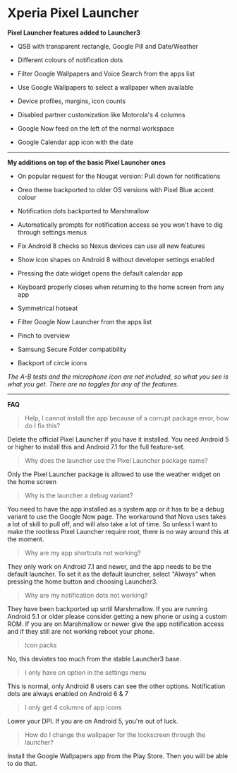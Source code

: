 # Xperia Pixel Launcher

**Pixel Launcher features added to Launcher3**

- QSB with transparent rectangle, Google Pill and Date/Weather

- Different colours of notification dots

- Filter Google Wallpapers and Voice Search from the apps list

- Use Google Wallpapers to select a wallpaper when available

- Device profiles, margins, icon counts

- Disabled partner customization like Motorola's 4 columns

- Google Now feed on the left of the normal workspace

- Google Calendar app icon with the date

--------

**My additions on top of the basic Pixel Launcher ones**

- On popular request for the Nougat version: Pull down for notifications

- Oreo theme backported to older OS versions with Pixel Blue accent colour

- Notification dots backported to Marshmallow

- Automatically prompts for notification access so you won't have to dig through settings menus

- Fix Android 8 checks so Nexus devices can use all new features

- Show icon shapes on Android 8 without developer settings enabled

- Pressing the date widget opens the default calendar app

- Keyboard properly closes when returning to the home screen from any app

- Symmetrical hotseat

- Filter Google Now Launcher from the apps list

- Pinch to overview

- Samsung Secure Folder compatibility

- Backport of circle icons

*The A-B tests and the microphone icon are not included, so what you see is what you get. There are no toggles for any of the features.*

--------

**FAQ**

> Help, I cannot install the app because of a corrupt package error, how do I fix this?

Delete the official Pixel Launcher if you have it installed. You need Android 5 or higher to install this and Android 7.1 for the full feature-set.

> Why does the launcher use the Pixel Launcher package name?

Only the Pixel Launcher package is allowed to use the weather widget on the home screen

> Why is the launcher a debug variant?

You need to have the app installed as a system app or it has to be a debug variant to use the Google Now page. The workaround that Nova uses takes a lot of skill to pull off, and will also take a lot of time. So unless I want to make the rootless Pixel Launcher require root, there is no way around this at the moment.

> Why are my app shortcuts not working?

They only work on Android 7.1 and newer, and the app needs to be the default launcher. To set it as the default launcher, select "Always" when pressing the home button and choosing Launcher3.

> Why are my notification dots not working?

They have been backported up until Marshmallow. If you are running Android 5.1 or older please consider getting a new phone or using a custom ROM. If you are on Marshmallow or newer give the app notification access and if they still are not working reboot your phone.

> Icon packs

No, this deviates too much from the stable Launcher3 base.

> I only have on option in the settings menu

This is normal, only Android 8 users can see the other options. Notification dots are always enabled on Android 6 & 7

> I only get 4 columns of app icons

Lower your DPI. If you are on Android 5, you're out of luck.

> How do I change the wallpaper for the lockscreen through the launcher?

Install the Google Wallpapers app from the Play Store. Then you will be able to do that.
